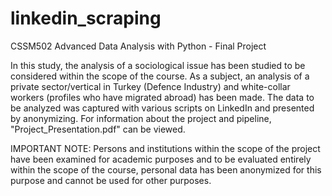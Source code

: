# linkedin_scraping
CSSM502 Advanced Data Analysis with Python - Final Project

In this study, the analysis of a sociological issue has been studied to be considered within the scope of the course. As a subject, an analysis of a private sector/vertical in Turkey (Defence Industry) and white-collar workers (profiles who have migrated abroad) has been made. The data to be analyzed was captured with various scripts on LinkedIn and presented by anonymizing. For information about the project and pipeline, "Project_Presentation.pdf" can be viewed.

IMPORTANT NOTE: Persons and institutions within the scope of the project have been examined for academic purposes and to be evaluated entirely within the scope of the course, personal data has been anonymized for this purpose and cannot be used for other purposes.
